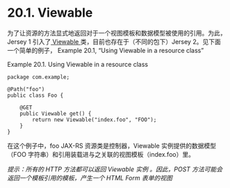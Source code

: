 20.1. Viewable
==============

为了让资源的方法显式地返回对于一个视图模板和数据模型被使用的引用。为此，Jersey 1 引入了[ Viewable ](https://jersey.java.net/apidocs/2.16/jersey/org/glassfish/jersey/server/mvc/Viewable.html)类，目前也存在于（不同的包下）Jersey 2。见下面 一个简单的例子， Example 20.1, “Using Viewable in a resource class”

Example 20.1. Using Viewable in a resource class

	package com.example;
	 
	@Path("foo")
	public class Foo {
	 
	    @GET
	    public Viewable get() {
	        return new Viewable("index.foo", "FOO");
	    }
	}

在这个例子中，foo JAX-RS 资源类是控制器，Viewable 实例提供的数据模型（FOO 字符串）和引用装载进与之关联的视图模板（index.foo）里。

*提示：所有的 HTTP 方法都可以返回 Viewable 实例 。因此，POST 方法可能会返回一个模板引用的模板，产生一个 HTML Form 表单的视图*